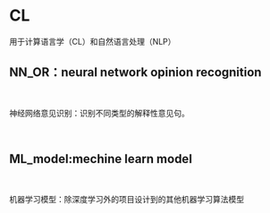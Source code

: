 # CL
用于计算语言学（CL）和自然语言处理（NLP）

<h2>NN_OR：neural network opinion recognition</h2>
<br>
<p>神经网络意见识别：识别不同类型的解释性意见句。</p>
<br>
<h2>ML_model:mechine learn model</h2>
<br>
<p>机器学习模型：除深度学习外的项目设计到的其他机器学习算法模型</p>
